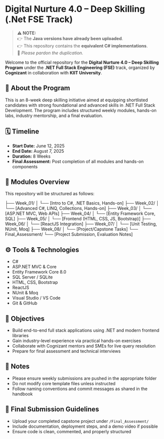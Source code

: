 # Digital Nurture 4.0 – Deep Skilling (.Net FSE Track)
> **⚠️ NOTE:**  
> 👉 The **Java versions have already been uploaded**.  
> 👉 This repository contains the **equivalent C# implementations**.  
> 🙏 _Please pardon the duplication._

Welcome to the official repository for the **Digital Nurture 4.0 – Deep Skilling Program** under the **.NET Full Stack Engineering (FSE)** track, organized by **Cognizant** in collaboration with **KIIT University**.

## 📌 About the Program

This is an 8-week deep skilling initiative aimed at equipping shortlisted candidates with strong foundational and advanced skills in .NET Full Stack Development. The program includes structured weekly modules, hands-on labs, industry mentorship, and a final evaluation.

## 🗓️ Timeline

- **Start Date:** June 12, 2025  
- **End Date:** August 7, 2025  
- **Duration:** 8 Weeks  
- **Final Assessment:** Post completion of all modules and hands-on components

## 🧩 Modules Overview

This repository will be structured as follows:

├── Week_01/
│ └── [Intro to C#, .NET Basics, Hands-on]
├── Week_02/
│ └── [Advanced C#, LINQ, Collections, Hands-on]
├── Week_03/
│ └── [ASP.NET MVC, Web APIs]
├── Week_04/
│ └── [Entity Framework Core, SQL]
├── Week_05/
│ └── [Frontend (HTML, CSS, JS, Bootstrap)]
├── Week_06/
│ └── [ReactJS Integration]
├── Week_07/
│ └── [Unit Testing, NUnit, Moq]
├── Week_08/
│ └── [Project/Capstone Tasks]
└── Final_Assessment/
└── [Project Submission, Evaluation Notes]


## ⚙️ Tools & Technologies

- C#  
- ASP.NET MVC & Core  
- Entity Framework Core 8.0  
- SQL Server / SQLite  
- HTML, CSS, Bootstrap  
- ReactJS  
- NUnit & Moq  
- Visual Studio / VS Code  
- Git & GitHub

## 🎯 Objectives

- Build end-to-end full stack applications using .NET and modern frontend libraries
- Gain industry-level experience via practical hands-on exercises
- Collaborate with Cognizant mentors and SMEs for live query resolution
- Prepare for final assessment and technical interviews

## 📝 Notes

- Please ensure weekly submissions are pushed in the appropriate folder
- Do not modify core template files unless instructed
- Follow naming conventions and commit messages as shared in the handbook

## 🏁 Final Submission Guidelines

- Upload your completed capstone project under `/Final_Assessment/`
- Include documentation, deployment steps, and a demo video if possible
- Ensure code is clean, commented, and properly structured


